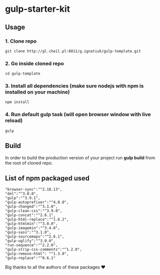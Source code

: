 # gulp-starter-kit

## Usage

### 1. Clone repo
```
git clone http://gl.cheil.pl:8811/g.ignatiuk/gulp-template.git
```

### 2. Go inside cloned repo
```
cd gulp-template
```

### 3. Install all dependencies (make sure nodejs with npm is installed on your machine)
```
npm install
```

### 4. Run default gulp task (will open browser window with live reload)
```
gulp
```

## Build 

In order to build the production version of your project run __gulp build__ from the root of cloned repo.

## List of npm packaged used

    "browser-sync":"^2.18.13",
    "del":"^3.0.0",
    "gulp":"^3.9.1",
    "gulp-autoprefixer":"^4.0.0",
    "gulp-changed":"^3.1.0",
    "gulp-clean-css":"^3.9.0",
    "gulp-concat":"^2.6.1",
    "gulp-html-replace":"^1.6.2",
    "gulp-htmlmin":"^3.0.0",
    "gulp-imagemin":"^3.4.0",
    "gulp-sass":"^3.1.0",
    "gulp-sourcemaps":"^2.6.1",
    "gulp-uglify":"^3.0.0",
    "run-sequence":"^2.2.0",
    "gulp-strip-css-comments":"^1.2.0",
    "gulp-remove-html": "^1.3.0",
    "gulp-replace":"^0.6.1"

Big thanks to all the authors of these packages :heart:

